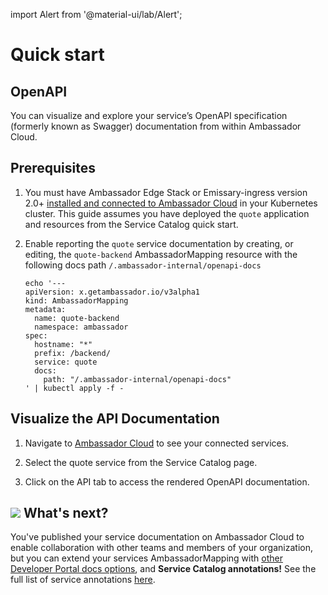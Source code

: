 import Alert from '@material-ui/lab/Alert';

# Quick start

## OpenAPI

You can visualize and explore your service’s OpenAPI specification (formerly known as Swagger) documentation from within Ambassador Cloud.

## Prerequisites

1. You must have Ambassador Edge Stack or Emissary-ingress version 2.0+ [installed and connected to Ambassador Cloud](../../service-catalog/quick-start) in your
   Kubernetes cluster. This guide assumes you have deployed the `quote` application and resources from the Service Catalog quick start.
2. Enable reporting the `quote` service documentation by creating, or editing, the `quote-backend` AmbassadorMapping resource with the following docs path `/.ambassador-internal/openapi-docs`

   ```
   echo '---
   apiVersion: x.getambassador.io/v3alpha1
   kind: AmbassadorMapping
   metadata:
     name: quote-backend
     namespace: ambassador
   spec:
     hostname: "*"
     prefix: /backend/
     service: quote
     docs:
       path: "/.ambassador-internal/openapi-docs"
   ' | kubectl apply -f -
   ```

## Visualize the API Documentation

1. Navigate to [Ambassador Cloud](https://app.getambassador.io/cloud/services) to see your connected services.

2. Select the quote service from the Service Catalog page.

3. Click on the API tab to access the rendered OpenAPI documentation.

## <img class="os-logo" src="../../images/logo.png"/> What's next?

You've published your service documentation on Ambassador Cloud to enable collaboration with other teams and members of your organization, but you can extend your services AmbassadorMapping with [other Developer Portal docs options](../../../../edge-stack/latest/topics/using/dev-portal/#docs-attribute-in-mappings), and **Service Catalog annotations!**  See the full list of service annotations [here](../../service-catalog/reference/annotations/).
